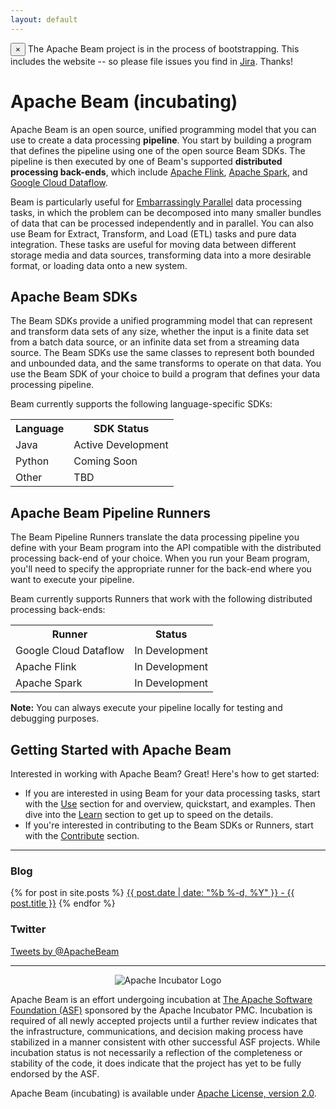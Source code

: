 ```yaml
---
layout: default
---
```

<div class="alert alert-info alert-dismissible" role="alert">
<span class="glyphicon glyphicon-flag" aria-hidden="true"></span>
<button type="button" class="close" data-dismiss="alert" aria-label="Close"><span aria-hidden="true">&times;</span></button>
The Apache Beam project is in the process of bootstrapping. This includes the website -- so please file issues you find in <a href="/use/issue-tracking/">Jira</a>. Thanks!
</div>

# Apache Beam (incubating)

Apache Beam is an open source, unified programming model that you can use to create a data processing **pipeline**. You start by building a program that defines the pipeline using one of the open source Beam SDKs. The pipeline is then executed by one of Beam's supported **distributed processing back-ends**, which include [Apache Flink](http://flink.apache.org), [Apache Spark](http://spark.apache.org), and [Google Cloud Dataflow](https://cloud.google.com/dataflow).

Beam is particularly useful for [Embarrassingly Parallel](http://en.wikipedia.org/wiki/Embarassingly_parallel) data processing tasks, in which the problem can be decomposed into many smaller bundles of data that can be processed independently and in parallel. You can also use Beam for Extract, Transform, and Load (ETL) tasks and pure data integration. These tasks are useful for moving data between different storage media and data sources, transforming data into a more desirable format, or loading data onto a new system.

## Apache Beam SDKs

The Beam SDKs provide a unified programming model that can represent and transform data sets of any size, whether the input is a finite data set from a batch data source, or an infinite data set from a streaming data source. The Beam SDKs use the same classes to represent both bounded and unbounded data, and the same transforms to operate on that data. You use the Beam SDK of your choice to build a program that defines your data processing pipeline.

Beam currently supports the following language-specific SDKs:

<table class="table table-condensed">
<tr>
  <th>Language</th>
  <th>SDK Status</th>
</tr>
<tr>
  <td>Java</td>
  <td>Active Development</td>
</tr>
<tr>
  <td>Python</td>
  <td>Coming Soon</td>
</tr>
<tr>
  <td>Other</td>
  <td>TBD</td>
</tr>
</table>

## Apache Beam Pipeline Runners

The Beam Pipeline Runners translate the data processing pipeline you define with your Beam program into the API compatible with the distributed processing back-end of your choice. When you run your Beam program, you'll need to specify the appropriate runner for the back-end where you want to execute your pipeline.

Beam currently supports Runners that work with the following distributed processing back-ends:

<table class="table table-condensed">
<tr>
  <th>Runner</th>
  <th>Status</th>
</tr>
<tr>
  <td>Google Cloud Dataflow</td>
  <td>In Development</td>
</tr>
<tr>
  <td>Apache Flink</td>
  <td>In Development</td>
</tr>
<tr>
  <td>Apache Spark</td>
  <td>In Development</td>
</tr>
</table>

**Note:** You can always execute your pipeline locally for testing and debugging purposes.

## Getting Started with Apache Beam

Interested in working with Apache Beam? Great! Here's how to get started:

* If you are interested in using Beam for your data processing tasks, start with the [Use](/use/) section for and overview, quickstart, and examples. Then dive into the [Learn](/learn/) section to get up to speed on the details.
* If you're interested in contributing to the Beam SDKs or Runners, start with the [Contribute](/contribute/) section.

<hr>
<div class="row">
  <div class="col-md-6">
    <h3>Blog</h3>
    <div class="list-group">
    {% for post in site.posts %}
    <a class="list-group-item" href="{{ post.url | prepend: site.baseurl }}">{{ post.date | date: "%b %-d, %Y" }} - {{ post.title }}</a>
    {% endfor %}
    </div>
  </div>
  <div class="col-md-6">
    <h3>Twitter</h3>
    <a class="twitter-timeline" href="https://twitter.com/ApacheBeam" data-widget-id="697809684422533120">Tweets by @ApacheBeam</a>
    <script>!function(d,s,id){var js,fjs=d.getElementsByTagName(s)[0],p=/^http:/.test(d.location)?'http':'https';if(!d.getElementById(id)){js=d.createElement(s);js.id=id;js.src=p+"://platform.twitter.com/widgets.js";fjs.parentNode.insertBefore(js,fjs);}}(document,"script","twitter-wjs");</script>
  </div>
</div>

<hr>

<p style="text-align:center"><img align="center" src="https://incubator.apache.org/images/apache-incubator-logo.png" alt="Apache Incubator Logo"></p>

Apache Beam is an effort undergoing incubation at [The Apache Software Foundation (ASF)](http://www.apache.org) sponsored by the Apache Incubator PMC. Incubation is required of all newly accepted projects until a further review indicates that the infrastructure, communications, and decision making process have stabilized in a manner consistent with other successful ASF projects. While incubation status is not necessarily a reflection of the completeness or stability of the code, it does indicate that the project has yet to be fully endorsed by the ASF.


Apache Beam (incubating) is available under [Apache License, version 2.0](http://www.apache.org/licenses/LICENSE-2.0).
